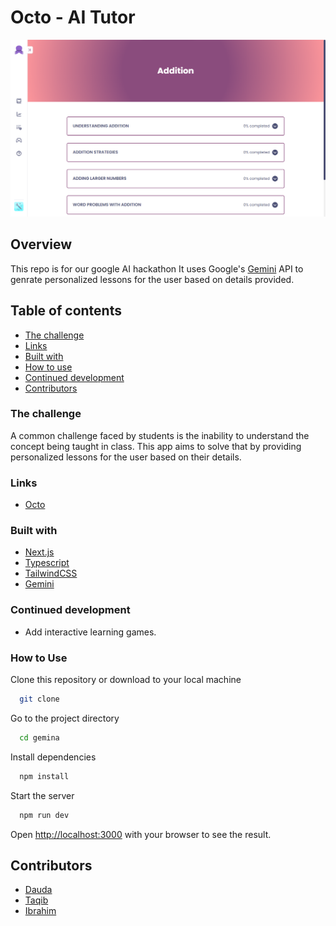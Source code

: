 # Octo - AI Tutor

![desktop preview of the app](./public/preview.png)

## Overview

This repo is for our google AI hackathon It uses Google's [Gemini](https://gemini.google.com/app) API to genrate personalized lessons for the user based on details provided.

## Table of contents

- [The challenge](#the-challenge)
- [Links](#links)
- [Built with](#built-with)
- [How to use](#how-to-use)
- [Continued development](#continued-development)
- [Contributors](#contributors)

### The challenge

A common challenge faced by students is the inability to understand the concept being taught in class. This app aims to solve that by providing personalized lessons for the user based on their details.

### Links

- [Octo](https://github.com/kolosafo/gemina)

### Built with

- [Next.js](https://nextjs.org/docs)
- [Typescript](https://www.typescriptlang.org/docs/)
- [TailwindCSS](https://tailwindcss.com/docs)
- [Gemini](https://gemini.google.com/app)

### Continued development

- Add interactive learning games.

### How to Use

Clone this repository or download to your local machine

```bash
  git clone
```

Go to the project directory

```bash
  cd gemina
```

Install dependencies

```bash
  npm install
```

Start the server

```bash
  npm run dev
```

Open [http://localhost:3000](http://localhost:3000) with your browser to see the result.

## Contributors

- [Dauda](https://github.com/kolosafo)
- [Taqib](https://github.com/taqrah)
- [Ibrahim](https://github.com/IbrahimDoba)

